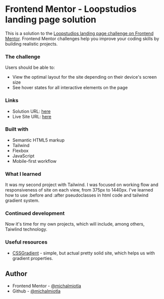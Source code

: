 # Frontend Mentor - Loopstudios landing page solution

This is a solution to the [Loopstudios landing page challenge on Frontend Mentor](https://www.frontendmentor.io/challenges/loopstudios-landing-page-N88J5Onjw). Frontend Mentor challenges help you improve your coding skills by building realistic projects.

### The challenge

Users should be able to:

- View the optimal layout for the site depending on their device's screen size
- See hover states for all interactive elements on the page

### Links

- Solution URL: [here](https://github.com/michalmiotla/loopstudios-landing-page-Tailwind-)
- Live Site URL: [here](https://michalmiotla.github.io/loopstudios-landing-page-Tailwind-/)

### Built with

- Semantic HTML5 markup
- Tailwind
- Flexbox
- JavaScript
- Mobile-first workflow

### What I learned

It was my second project with Tailwind. I was focused on working flow and responsiveness of site on each view, from 375px to 1440px. I've learned how to use :before and :after pseudoclasses in html code and tailwind gradient system.

### Continued development

Now it's time for my own projects, which will include, among others, Taiwlind technology.

### Useful resources

- [CSSGradient](https://cssgradient.io) - simple, but actual pretty solid site, which helps us with gradient properties.

## Author

- Frontend Mentor - [@michalmiotla](https://www.frontendmentor.io/profile/michalmiotla)
- Github - [@michalmiotla](https://github.com/michalmiotla)